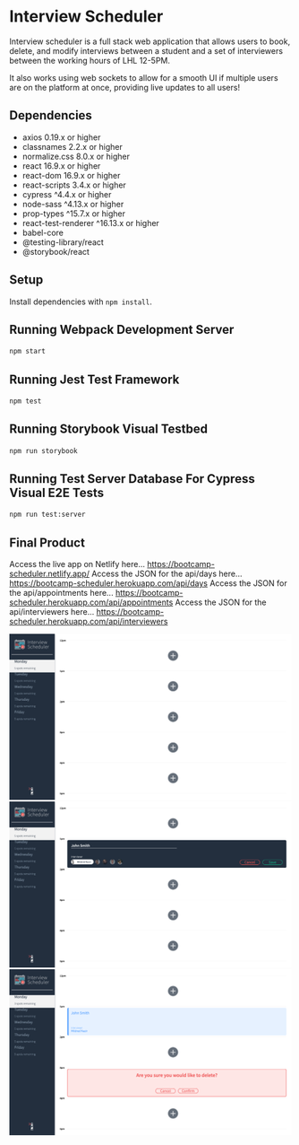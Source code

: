 # Interview Scheduler

Interview scheduler is a full stack web application that allows users to book, delete, and modify interviews between a student and a set of interviewers between the working hours of LHL 12-5PM.

It also works using web sockets to allow for a smooth UI if multiple users are on the platform at once, providing live updates to all users!

## Dependencies

- axios 0.19.x or higher
- classnames 2.2.x or higher
- normalize.css 8.0.x or higher
- react 16.9.x or higher
- react-dom 16.9.x or higher
- react-scripts 3.4.x or higher
- cypress ^4.4.x or higher
- node-sass ^4.13.x or higher
- prop-types ^15.7.x or higher
- react-test-renderer ^16.13.x or higher
- babel-core
- @testing-library/react
- @storybook/react

## Setup

Install dependencies with `npm install`.

## Running Webpack Development Server

```sh
npm start
```

## Running Jest Test Framework

```sh
npm test
```

## Running Storybook Visual Testbed

```sh
npm run storybook
```

## Running Test Server Database For Cypress Visual E2E Tests

```sh
npm run test:server
```


## Final Product

Access the live app on Netlify here... https://bootcamp-scheduler.netlify.app/
Access the JSON for the api/days here... https://bootcamp-scheduler.herokuapp.com/api/days
Access the JSON for the api/appointments here... https://bootcamp-scheduler.herokuapp.com/api/appointments
Access the JSON for the api/interviewers here... https://bootcamp-scheduler.herokuapp.com/api/interviewers

!["Screenshot of an Empty Interview Schedule on Load"](https://github.com/bmark88/scheduler/blob/master/docs/load_empty_schedule.png)
!["Screenshot of Adding an Interview"](https://github.com/bmark88/scheduler/blob/master/docs/add_appointment_form.png)
!["Screenshot of Confirmation to Delete an Interview"](https://github.com/bmark88/scheduler/blob/master/docs/delete_appointment_confirmation.png)
